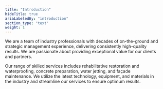 ```yaml
---
title: "Introduction"
hideTitle: true
ariaLabeledBy: "introduction"
section_type: "text"
weight: 1
---
```


We are a team of industry professionals with decades of on-the-ground and strategic management experience, delivering consistently high-quality results. We are passionate about providing exceptional value for our clients and partners.

Our range of skilled services includes rehabilitative restoration and waterproofing, concrete preparation, water jetting, and façade maintenance. We utilize the latest technology, equipment, and materials in the industry and streamline our services to ensure optimum results.
